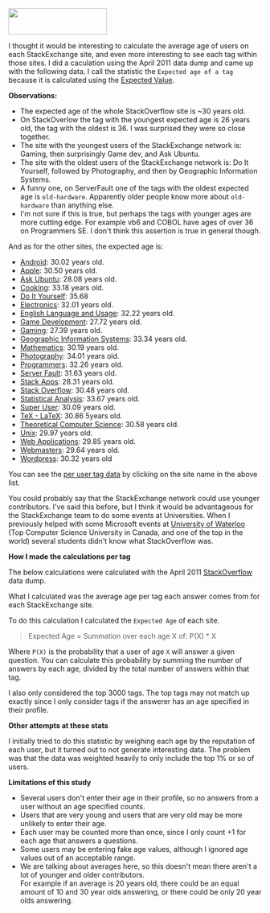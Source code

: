 <img src='http://www.brianbondy.com/static/img/blogpost_117/stackexchange.png' width='196' height='52'>


I thought it would be interesting to calculate the average age of users on each StackExchange site, and even more interesting to see each tag within those sites.
I did a caculation using the April 2011 data dump and came up with the following data. 
I call the statistic the `Expected age of a tag` because it is calculated using the [Expected Value][expected_value].

**Observations:** 

- The expected age of the whole StackOverflow site is ~30 years old.
- On StackOverlow the tag with the youngest expected age is 26 years old, the tag with the oldest is 36.  I was surprised they were so close together.
- The site with the youngest users of the StackExchange network is: Gaming, then surprisingly Game dev, and Ask Ubuntu.
- The site with the oldest users of the StackExchange network is: Do It Yourself, followed by Photography, and then by Geographic Information Systems.
- A funny one, on ServerFault one of the tags with the oldest expected age is `old-hardware`.  Apparently older people know more about `old-hardware` than anything else.
- I'm not sure if this is true, but perhaps the tags with younger ages are more cutting edge.  For example vb6 and COBOL have ages of over 36 on Programmers SE.  I don't think this assertion is true in general though.

And as for the other sites, the expected age is: 

- [Android][2]: 30.02 years old.
- [Apple][3]: 30.50 years old.
- [Ask Ubuntu][4]: 28.08 years old.
- [Cooking][5]: 33.18 years old.
- [Do It Yourself][6]: 35.68
- [Electronics][7]: 32.01 years old.
- [English Language and Usage][8]: 32.22 years old.
- [Game Development][9]: 27.72 years old.
- [Gaming][10]: 27.39 years old.
- [Geographic Information Systems][11]: 33.34 years old.
- [Mathematics][12]: 30.19 years old.
- [Photography][13]: 34.01 years old.
- [Programmers][14]: 32.26 years old.
- [Server Fault][15]: 31.63 years old.
- [Stack Apps][16]: 28.31 years old.
- [Stack Overflow][17]: 30.48 years old.
- [Statistical Analysis][18]: 33.67 years old.
- [Super User][19]: 30.09 years old.
- [TeX - LaTeX][20]: 30.86 5years old.
- [Theoretical Computer Science][21]: 30.58 years old.
- [Unix][22]: 29.97 years old.
- [Web Applications][23]: 29.85 years old.
- [Webmasters][24]: 29.64 years old.
- [Wordpress][25]: 30.32 years old

You can see the [per user tag data][28] by clicking on the site name in the above list.
  
You could probably say that the StackExchange network could use younger contributors. 
I've said this before, but I think it would be advantageous for the StackExchange team to do some events at Universities. 
When I previously helped with some Microsoft events at [University of Waterloo][26] (Top Computer Science University in Canada, and one of the top in the world) several students didn't know what StackOverflow was. 


**How I made the calculations per tag**

The below calculations were calculated with the April 2011 [StackOverflow][1] data dump.

What I calculated was the average age per tag each answer comes from for each StackExchange site.

To do this calculation I calculated the `Expected Age` of each site. 

> Expected Age = Summation over each age X of: P(X) * X 

Where `P(X)` is the probability that a user of age `X` will answer a given question.  You can calculate this probability by summing the number of answers by each age, divided by the total number of answers within that tag.

I also only considered the top 3000 tags.  The top tags may not match up exactly since I only consider tags if the answerer has an age specified in their profile.

**Other attempts at these stats**

I initially tried to do this statistic by weighing each age by the reputation of each user, but it turned out to not generate interesting data.
The problem was that the data was weighted heavily to only include the top 1% or so of users. 

**Limitations of this study**

- Several users don't enter their age in their profile, so no answers from a user without an age specified counts.
- Users that are very young and users that are very old may be more unlikely to enter their age.
- Each user may be counted more than once, since I only count +1 for each age that answers a questions. 
- Some users may be entering fake age values, although I ignored age values out of an acceptable range. 
- We are talking about averages here, so this doesn't mean there aren't a lot of younger and older contributors.  
  For example if an average is 20 years old, there could be an equal amount of 10 and 30 year olds answering, or there could be only 20 year olds answering.

[1]: http://www.stackoverflow.com/
[2]: http://www.brianbondy.com/stackexchange/expected-age/android/
[3]: http://www.brianbondy.com/stackexchange/expected-age/apple/
[4]: http://www.brianbondy.com/stackexchange/expected-age/ubuntu/
[5]: http://www.brianbondy.com/stackexchange/expected-age/cooking/
[6]: http://www.brianbondy.com/stackexchange/expected-age/doityourself/
[7]: http://www.brianbondy.com/stackexchange/expected-age/electronics/
[8]: http://www.brianbondy.com/stackexchange/expected-age/englishusage/
[9]: http://www.brianbondy.com/stackexchange/expected-age/gamedevelopment/
[10]: http://www.brianbondy.com/stackexchange/expected-age/gaming/
[11]: http://www.brianbondy.com/stackexchange/expected-age/gis/
[12]: http://www.brianbondy.com/stackexchange/expected-age/mathematics/
[13]: http://www.brianbondy.com/stackexchange/expected-age/photography/
[14]: http://www.brianbondy.com/stackexchange/expected-age/programmers/
[15]: http://www.brianbondy.com/stackexchange/expected-age/serverfault/
[16]: http://www.brianbondy.com/stackexchange/expected-age/stackapps/
[17]: http://www.brianbondy.com/stackexchange/expected-age/stackoverflow/
[18]: http://www.brianbondy.com/stackexchange/expected-age/statisticalanalysis/
[19]: http://www.brianbondy.com/stackexchange/expected-age/superuser/
[20]: http://www.brianbondy.com/stackexchange/expected-age/texlatex/
[21]: http://www.brianbondy.com/stackexchange/expected-age/theoreticalcs/
[22]: http://www.brianbondy.com/stackexchange/expected-age/unix/
[23]: http://www.brianbondy.com/stackexchange/expected-age/webapplications/
[24]: http://www.brianbondy.com/stackexchange/expected-age/webmasters/
[25]: http://www.brianbondy.com/stackexchange/expected-age/wordpress/
[expected_value]: http://en.wikipedia.org/wiki/Expected_value
[26]: http://uwaterloo.ca/
[27]: http://www.stackexchange.com/
[28]: http://www.brianbondy.com/stackexchange/#expected-age






